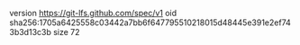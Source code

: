 version https://git-lfs.github.com/spec/v1
oid sha256:1705a6425558c03442a7bb6f647795510218015d48445e391e2ef743b3d13c3b
size 72
